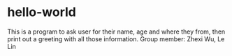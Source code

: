 # hello-world
This is a program to ask user for their name, age and where they from, then print out a greeting with all those information.
Group member: Zhexi Wu, Le Lin

